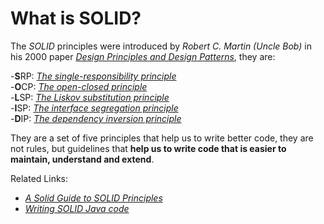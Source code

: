 # What is SOLID?
The *SOLID* principles were introduced by *Robert C. Martin (Uncle Bob)*  in his 2000 paper [*Design Principles and Design Patterns*](https://staff.cs.utu.fi/~jounsmed/doos_06/material/DesignPrinciplesAndPatterns.pdf), they are:

-**S**RP: [*The single-responsibility principle*](SRP.MD)  
-**O**CP: [*The open-closed principle*](OCP.md)  
-**L**SP: [*The Liskov substitution principle*](LSP.md)  
-**I**SP: [*The interface segregation principle*](ISP.md)  
-**D**IP: [*The dependency inversion principle*](DIP.md)  

They are a set of five principles that help us to write better code, they are not rules, but guidelines that **help us to write code that is easier to maintain, understand and extend**.

Related Links:
- [*A Solid Guide to SOLID Principles*](https://www.baeldung.com/solid-principles)
- [*Writing SOLID Java code*](https://blogs.oracle.com/javamagazine/post/curly-braces-java-solid-design)
